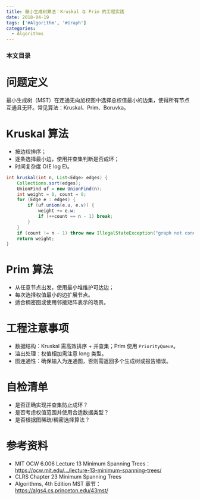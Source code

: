 ```yaml
---
title: 最小生成树算法：Kruskal 与 Prim 的工程实践
date: 2018-04-19
tags: ['#Algorithm', '#Graph']
categories:
  - Algorithms
---
```


### 本文目录
<!-- toc -->

# 问题定义
最小生成树（MST）在连通无向加权图中选择总权值最小的边集，使得所有节点互通且无环。常见算法：Kruskal、Prim、Boruvka。

# Kruskal 算法
- 按边权排序；
- 逐条选择最小边，使用并查集判断是否成环；
- 时间复杂度 O(E log E)。
```java
int kruskal(int n, List<Edge> edges) {
    Collections.sort(edges);
    UnionFind uf = new UnionFind(n);
    int weight = 0, count = 0;
    for (Edge e : edges) {
        if (uf.union(e.u, e.v)) {
            weight += e.w;
            if (++count == n - 1) break;
        }
    }
    if (count != n - 1) throw new IllegalStateException("graph not connected");
    return weight;
}
```

# Prim 算法
- 从任意节点出发，使用最小堆维护可达边；
- 每次选择权值最小的边扩展节点。
- 适合稠密图或使用邻接矩阵表示的场景。

# 工程注意事项
- 数据结构：Kruskal 需高效排序 + 并查集；Prim 使用 `PriorityQueue`。
- 溢出处理：权值相加需注意 long 类型。
- 图连通性：确保输入为连通图，否则需返回多个生成树或报告错误。

# 自检清单
- 是否正确实现并查集防止成环？
- 是否考虑权值范围并使用合适数据类型？
- 是否根据图稀疏/稠密选择算法？

# 参考资料
- MIT OCW 6.006 Lecture 13 Minimum Spanning Trees：https://ocw.mit.edu/.../lecture-13-minimum-spanning-trees/
- CLRS Chapter 23 Minimum Spanning Trees
- Algorithms, 4th Edition MST 章节：https://algs4.cs.princeton.edu/43mst/
